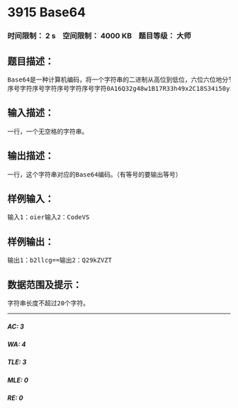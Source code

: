 # 3915 Base64   
### 时间限制： 2 s&nbsp;&nbsp;&nbsp;&nbsp;空间限制： 4000 KB&nbsp;&nbsp;&nbsp;&nbsp;题目等级： 大师  
## 题目描述：  

<pre>
Base64是一种计算机编码，将一个字符串的二进制从高位到低位，六位六位地分节，前面添两个0，再换成ASCII字符。如：字符s13ASCII码1154951二进制011100110011000100110011六位分组011100110011000100110011添000011100001100110000010000110011十进制2851451Base64czEz如果原文字节数除以3余1，那么要在最后补充两个等号（=）。余2则补一个，没有余数就不用补。下面是Base64编码表。  
序号字符序号字符序号字符序号字符0A16Q32g48w1B17R33h49x2C18S34i50y3D19T35j51z4E20U36k5205F21V37l5316G22W38m5427H23X39n5538I24Y40o5649J25Z41p57510K26a42q58611L27b43r59712M28c44s60813N29d45t61914O30e46u62+15P31f47v63/请编一个将字符串转换成Base64的程序。
</pre>
  
  
## 输入描述：  

<pre>
一行，一个无空格的字符串。
</pre>
  
  
## 输出描述：  

<pre>
一行，这个字符串对应的Base64编码。（有等号的要输出等号）
</pre>
  
  
## 样例输入：  

<pre>
输入1：oier输入2：CodeVS
</pre>
  
  
## 样例输出：  

<pre>
输出1：b2llcg==输出2：Q29kZVZT
</pre>
  
  
## 数据范围及提示：  

<pre>
字符串长度不超过20个字符。
</pre>
  
  
***  

##### AC: 3  
##### WA: 4  
##### TLE: 3  
##### MLE: 0  
##### RE: 0  
